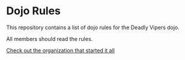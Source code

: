 Dojo Rules
==========
This repository contains a list of dojo rules for the Deadly Vipers dojo.

All members should read the rules.

[Check out the organization that started it all](https://github.com/deadlyvipers)

